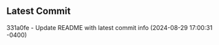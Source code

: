
## Latest Commit
331a0fe - Update README with latest commit info (2024-08-29 17:00:31 -0400) <Yunxi-Zhou>
